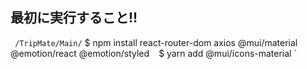 ## 最初に実行すること!!
`  /TripMate/Main/
`  $ npm install react-router-dom axios @mui/material @emotion/react @emotion/styled  `
`  $ yarn add @mui/icons-material  `